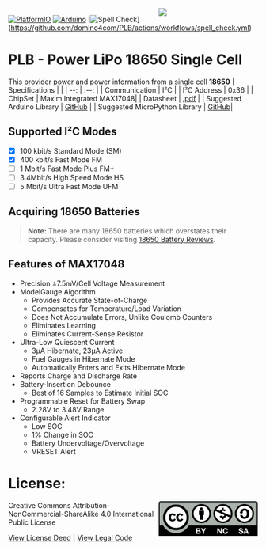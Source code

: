 <img src="assets/PLB.svg" width=200 align="right">

[![PlatformIO](https://github.com/domino4com/PLB/actions/workflows/platformio.yml/badge.svg)](https://github.com/domino4com/PLB/actions/workflows/platformio.yml)
[![Arduino](https://github.com/domino4com/PLB/actions/workflows/arduino.yml/badge.svg)](https://github.com/domino4com/PLB/actions/workflows/arduino.yml)
!![Spell Check](https://github.com/domino4com/PLB/actions/workflows/spell_check.yml/badge.svg)](https://github.com/domino4com/PLB/actions/workflows/spell_check.yml)

# PLB - Power LiPo 18650 Single Cell
This provider power and power information from a single cell **18650**
| Specifications | |
| --: | :--: |
| Communication | I²C |
| I²C Address | 0x36 |
| ChipSet | Maxim Integrated MAX17048|
| Datasheet | [.pdf](https://www.analog.com/media/en/technical-documentation/data-sheets/MAX17048-MAX17049.pdf) |
| Suggested Arduino Library | [GitHub](https://github.com/sparkfun/SparkFun_MAX1704x_Fuel_Gauge_Arduino_Library) |
| Suggested MicroPython Library | [GitHub](https://github.com/adafruit/Adafruit_CircuitPython_MAX1704x)|

## Supported I²C Modes
- [X] 100 kbit/s Standard Mode (SM) 
- [X] 400 kbit/s	Fast Mode	FM
- [ ] 1 Mbit/s	Fast Mode Plus	FM+
- [ ] 3.4Mbit/s	High Speed Mode	HS
- [ ] 5 Mbit/s	Ultra Fast Mode	UFM

## Acquiring 18650 Batteries
> **Note:** There are many 18650 batteries which overstates their capacity. Please consider visiting [18650 Battery Reviews](https://lygte-info.dk/info/batteryIndex.html).

## Features of MAX17048
- Precision ±7.5mV/Cell Voltage Measurement
- ModelGauge Algorithm
  - Provides Accurate State-of-Charge
  - Compensates for Temperature/Load Variation
  - Does Not Accumulate Errors, Unlike Coulomb
Counters
  - Eliminates Learning
  - Eliminates Current-Sense Resistor
- Ultra-Low Quiescent Current
  - 3μA Hibernate, 23μA Active
  - Fuel Gauges in Hibernate Mode
  - Automatically Enters and Exits Hibernate Mode
- Reports Charge and Discharge Rate
- Battery-Insertion Debounce
  - Best of 16 Samples to Estimate Initial SOC
- Programmable Reset for Battery Swap
  - 2.28V to 3.48V Range
- Configurable Alert Indicator
  - Low SOC
  - 1% Change in SOC
  - Battery Undervoltage/Overvoltage
  - VRESET Alert

# License: 
<img src="assets/CC-BY-NC-SA.svg" width=200 align="right">
Creative Commons Attribution-NonCommercial-ShareAlike 4.0 International Public License

[View License Deed](https://creativecommons.org/licenses/by-nc-sa/4.0/) | [View Legal Code](https://creativecommons.org/licenses/by-nc-sa/4.0/legalcode)

